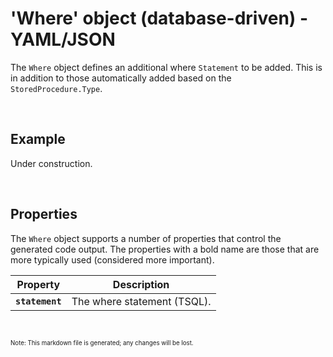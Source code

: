 # 'Where' object (database-driven) - YAML/JSON

The `Where` object defines an additional where `Statement` to be added. This is in addition to those automatically added based on the `StoredProcedure.Type`.

<br/>

## Example

Under construction.

<br/>

## Properties
The `Where` object supports a number of properties that control the generated code output. The properties with a bold name are those that are more typically used (considered more important).

Property | Description
-|-
**`statement`** | The where statement (TSQL).

<br/>

<sub><sup>Note: This markdown file is generated; any changes will be lost.</sup></sub>
